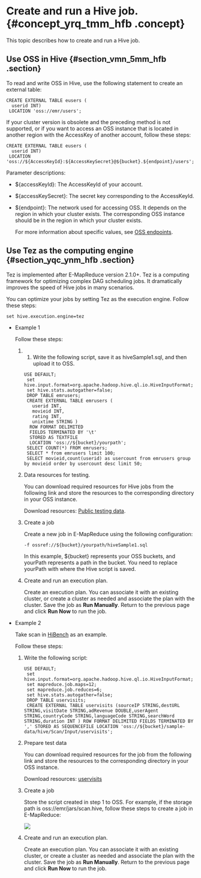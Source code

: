 # Create and run a Hive job. {#concept_yrq_tmm_hfb .concept}

This topic describes how to create and run a Hive job.

## Use OSS in Hive {#section_vmn_5mm_hfb .section}

To read and write OSS in Hive, use the following statement to create an external table:

```
CREATE EXTERNAL TABLE eusers (
  userid INT) 
 LOCATION 'oss://emr/users';
```

If your cluster version is obsolete and the preceding method is not supported, or if you want to access an OSS instance that is located in another region with the AccessKey of another account, follow these steps:

```
CREATE EXTERNAL TABLE eusers (
  userid INT) 
 LOCATION 'oss://${AccessKeyId}:${AccessKeySecret}@${bucket}.${endpoint}/users';
```

Parameter descriptions:

-   $\{accessKeyId\}: The AccessKeyId of your account.

-   $\{accessKeySecret\}: The secret key corresponding to the AccessKeyId.

-   $\{endpoint\}: The network used for accessing OSS. It depends on the region in which your cluster exists. The corresponding OSS instance should be in the region in which your cluster exists.

    For more information about specific values, see [OSS endpoints](../../SP_21/DNOSS11827291/EN-US_TP_4350.dita#concept_zt4_cvy_5db).


## Use Tez as the computing engine {#section_yqc_ynm_hfb .section}

Tez is implemented after E-MapReduce version 2.1.0+. Tez is a computing framework for optimizing complex DAG scheduling jobs. It dramatically improves the speed of Hive jobs in many scenarios.

You can optimize your jobs by setting Tez as the execution engine. Follow these steps:

```
set hive.execution.engine=tez
```

-   Example 1

    Follow these steps:

    1.  1. Write the following script, save it as hiveSample1.sql, and then upload it to OSS.

        ```
        USE DEFAULT;
         set hive.input.format=org.apache.hadoop.hive.ql.io.HiveInputFormat;
         set hive.stats.autogather=false;
         DROP TABLE emrusers;
         CREATE EXTERNAL TABLE emrusers (
           userid INT,
           movieid INT,
           rating INT,
           unixtime STRING ) 
          ROW FORMAT DELIMITED 
          FIELDS TERMINATED BY '\t' 
          STORED AS TEXTFILE 
          LOCATION 'oss://${bucket}/yourpath';
         SELECT COUNT(*) FROM emrusers;
         SELECT * from emrusers limit 100;
         SELECT movieid,count(userid) as usercount from emrusers group by movieid order by usercount desc limit 50;
        ```

    2.  Data resources for testing.

        You can download required resources for Hive jobs from the following link and store the resources to the corresponding directory in your OSS instance.

        Download resources: [Public testing data](https://docs-aliyun.cn-hangzhou.oss.aliyun-inc.com/cn/emr/1.3.7/assets/res/u.data).

    3.  Create a job

        Create a new job in E-MapReduce using the following configuration:

        ```
        -f ossref://${bucket}/yourpath/hiveSample1.sql
        ```

        In this example, $\{bucket\} represents your OSS buckets, and yourPath represents a path in the bucket. You need to replace yourPath with where the Hive script is saved.

    4.  Create and run an execution plan.

        Create an execution plan. You can associate it with an existing cluster, or create a cluster as needed and associate the plan with the cluster. Save the job as **Run Manually**. Return to the previous page and click **Run Now** to run the job.

-   Example 2

    Take scan in [HiBench](https://github.com/intel-hadoop/HiBench) as an example.

    Follow these steps:

    1.  Write the following script:

        ```
        USE DEFAULT;
         set hive.input.format=org.apache.hadoop.hive.ql.io.HiveInputFormat;
         set mapreduce.job.maps=12;
         set mapreduce.job.reduces=6;
         set hive.stats.autogather=false;
         DROP TABLE uservisits;
         CREATE EXTERNAL TABLE uservisits (sourceIP STRING,destURL STRING,visitDate STRING,adRevenue DOUBLE,userAgent STRING,countryCode STRING,languageCode STRING,searchWord STRING,duration INT ) ROW FORMAT DELIMITED FIELDS TERMINATED BY ',' STORED AS SEQUENCEFILE LOCATION 'oss://${bucket}/sample-data/hive/Scan/Input/uservisits';
        ```

    2.  Prepare test data

        You can download required resources for the job from the following link and store the resources to the corresponding directory in your OSS instance.

        Download resources: [uservisits](https://docs-aliyun.cn-hangzhou.oss.aliyun-inc.com/cn/emr/1.3.7/assets/res/uservisits)

    3.  Create a job

        Store the script created in step 1 to OSS. For example, if the storage path is oss://emr/jars/scan.hive, follow these steps to create a job in E-MapReduce:

        ![](http://static-aliyun-doc.oss-cn-hangzhou.aliyuncs.com/assets/img/17985/154286700113195_en-US.png)

    4.  Create and run an execution plan.

        Create an execution plan. You can associate it with an existing cluster, or create a cluster as needed and associate the plan with the cluster. Save the job as **Run Manually**. Return to the previous page and click **Run Now** to run the job.


